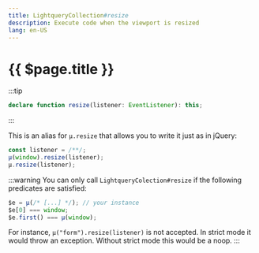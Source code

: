```yaml
---
title: LightqueryCollection#resize
description: Execute code when the viewport is resized
lang: en-US
---
```

# {{ $page.title }}

:::tip
```typescript
declare function resize(listener: EventListener): this;
```
:::

This is an alias for `µ.resize` that allows you to write it just as in jQuery:
```javascript
const listener = /**/;
µ(window).resize(listener);
µ.resize(listener);
```

:::warning
You can only call `LightqueryColection#resize` if the following predicates are satisfied:
```javascript
$e = µ(/* [...] */); // your instance
$e[0] === window;
$e.first() === µ(window);
```

For instance, `µ("form").resize(listener)` is not accepted. In strict mode it would throw an exception.
Without strict mode this would be a noop.
:::
